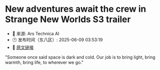 # New adventures await the crew in Strange New Worlds S3 trailer
- 📅 来源: Ars Technica AI
- 🕒 发布时间（东八区）: 2025-06-09 03:53:19
- 🔗 [原文链接](https://arstechnica.com/culture/2025/06/new-adventures-await-the-crew-in-strange-new-worlds-s3-trailer/)

"Someone once said space is dark and cold. Our job is to bring light, bring warmth, bring life, to wherever we go."
